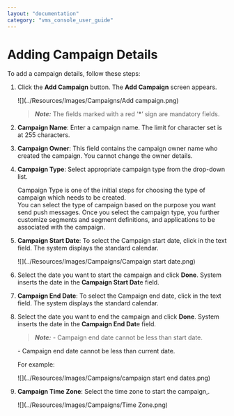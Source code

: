 ```yaml
---
layout: "documentation"
category: "vms_console_user_guide"
---
```

                           

Adding Campaign Details
=======================

To add a campaign details, follow these steps:

1.  Click the **Add Campaign** button. The **Add Campaign** screen appears.
    
      
    ![](../Resources/Images/Campaigns/Add campaign.png)
    
    > **_Note:_** The fields marked with a red ‘**\***’ sign are mandatory fields.
    
2.  **Campaign Name**: Enter a campaign name. The limit for character set is at 255 characters.
3.  **Campaign Owner**: This field contains the campaign owner name who created the campaign. You cannot change the owner details.
4.  **Campaign Type**: Select appropriate campaign type from the drop-down list.
    
    Campaign Type is one of the initial steps for choosing the type of campaign which needs to be created.  
    You can select the type of campaign based on the purpose you want send push messages. Once you select the campaign type, you further customize segments and segment definitions, and applications to be associated with the campaign.
    
5.  **Campaign Start Date**: To select the Campaign start date, click in the text field. The system displays the standard calendar.
    
    ![](../Resources/Images/Campaigns/Campaign start date.png)
    
6.  Select the date you want to start the campaign and click **Done**. System inserts the date in the **Campaign Start Dat**e field.
7.  **Campaign End Date**: To select the Campaign end date, click in the text field. The system displays the standard calendar.
8.  Select the date you want to end the campaign and click **Done**. System inserts the date in the **Campaign End Dat**e field.
    
    > **_Note:_** \- Campaign end date cannot be less than start date.  
      
    \- Campaign end date cannot be less than current date.  
      
    For example:  
      
    ![](../Resources/Images/Campaigns/campaign start end dates.png)
    
9.  **Campaign Time Zone**: Select the time zone to start the campaign,.
    
    ![](../Resources/Images/Campaigns/Time Zone.png)
